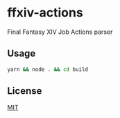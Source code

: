 # ffxiv-actions
Final Fantasy XIV Job Actions parser

## Usage
```bash
yarn && node . && cd build
```

## License
[MIT](LICENSE)
